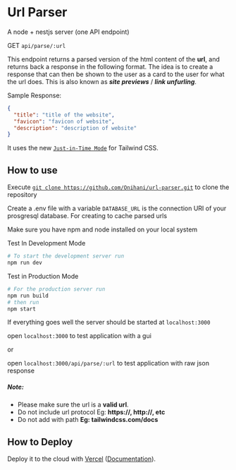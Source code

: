 # Url Parser

A node + nestjs server (one API endpoint)

GET `api/parse/:url`

This endpoint returns a parsed version of the html content of the **url**, and returns back a response in the
following format. The idea is to create a response that can then be shown to the user as a
card to the user for what the url does. This is also known as **_site previews_** / **_link unfurling_**.

Sample Response:

```json
{
  "title": "title of the website",
  "favicon": "favicon of website",
  "description": "description of website"
}
```

It uses the new [`Just-in-Time Mode`](https://tailwindcss.com/docs/just-in-time-mode) for Tailwind CSS.

## How to use

Execute [`git clone https://github.com/Onihani/url-parser.git`](https://git-scm.com/book/en/v2/Git-Basics-Getting-a-Git-Repository) to clone the repository

Create a .env file with a variable `DATABASE_URL` is the connection URI of your prosgresql database. For creating to cache parsed urls

Make sure you have npm and node installed on your local system

Test In Development Mode

```bash
# To start the development server run
npm run dev
```

Test in Production Mode

```bash
# For the production server run
npm run build
# then run
npm start
```

If everything goes well the server should be started at `localhost:3000`

open `localhost:3000` to test application with a gui

or

open `localhost:3000/api/parse/:url` to test application with raw json response

##### Note:

- Please make sure the url is a **valid url**.
- Do not include url protocol Eg: **https://, http://, etc**
- Do not add with path **Eg: tailwindcss.com/docs**

## How to Deploy

Deploy it to the cloud with [Vercel](https://vercel.com/new?utm_source=github&utm_medium=readme&utm_campaign=next-example) ([Documentation](https://nextjs.org/docs/deployment)).
